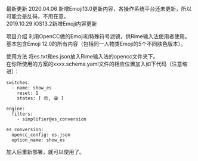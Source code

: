 最新更新
2020.04.06 新增Emoji13.0更新内容，各操作系统平台还未更新，所以可能会是乱码，不用在意。  
2019.10.29 iOS13.2新增Emoji内容更新

项目介绍
利用OpenCC做的Emoji和特殊符号滤镜，供Rime输入法使用者使用。  
基本包含Emoji 12.0的所有内容（包括同一人物类Emoji的5个不同肤色版本）。

使用方法
将es.txt和es.json放入Rime输入法的opencc文件夹下。  
在你所使用的方案的xxxx.schema.yaml文件的相应位置加入如下代码（注意缩进）：

```
switches:
  - name: show_es
    reset: 1
    states: [ 😔, 😀 ]

engine:
  filters:
    - simplifier@es_conversion

es_conversion:
  opencc_config: es.json
  option_name: show_es
```

加入后重新部署，就可以使用了。
